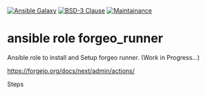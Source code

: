 [![Ansible Galaxy](https://ansible.l3d.space/svg/roles-ansible.forgeo_runner.svg)](https://galaxy.ansible.com/ui/standalone/roles/roles-ansible/forgeo_runner/)
[![BSD-3 Clause](https://ansible.l3d.space/svg/roles-ansible.forgeo_runner_license.svg)](LICENSE)
[![Maintainance](https://ansible.l3d.space/svg/roles-ansible.forgeo_runner_maintainance.svg)](https://ansible.l3d.space/#roles-ansible.forgeo_runner)

 ansible role forgeo_runner
=======================
Ansible role to install and Setup forgeo runner. (Work in Progress...)

https://forgejo.org/docs/next/admin/actions/


Steps
